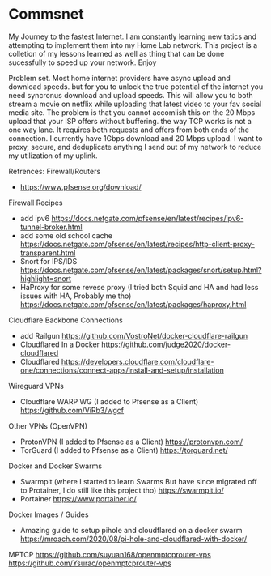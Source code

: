 # Commsnet
My Journey to the fastest Internet. I am constantly learning new tatics and attempting to implement them into my Home Lab network. This project is a colletion of my lessons learned as well as thing that can be done sucessfully to speed up your network. Enjoy

Problem set. Most home internet providers have async upload and download speeds. but for you to unlock the true potential of the internet you need syncronus download and upload speeds. This will allow you to both stream a movie on netflix while uploading that latest video to your fav social media site. The problem is that you cannot accomlish this on the 20 Mbps upload that your ISP offers without buffering. the way TCP works is not a one way lane. It requires both requests and offers from both ends of the connection. I currently have 1Gbps download and 20 Mbps upload. I want to proxy, secure, and deduplicate anything I send out of my network to reduce my utilization of my uplink. 


Refrences:
Firewall/Routers
- https://www.pfsense.org/download/

Firewall Recipes
- add ipv6
  https://docs.netgate.com/pfsense/en/latest/recipes/ipv6-tunnel-broker.html
- add some old school cache
  https://docs.netgate.com/pfsense/en/latest/recipes/http-client-proxy-transparent.html
- Snort for IPS/IDS
  https://docs.netgate.com/pfsense/en/latest/packages/snort/setup.html?highlight=snort
- HaProxy for some revese proxy (I tried both Squid and HA and had less issues with HA, Probably me tho)
  https://docs.netgate.com/pfsense/en/latest/packages/haproxy.html
  

Cloudflare Backbone Connections
- add Railgun
https://github.com/VostroNet/docker-cloudflare-railgun
- Cloudflared In a Docker
https://github.com/judge2020/docker-cloudflared
- Cloudflared
https://developers.cloudflare.com/cloudflare-one/connections/connect-apps/install-and-setup/installation

Wireguard VPNs
- Cloudflare WARP WG (I added to Pfsense as a Client)
https://github.com/ViRb3/wgcf


Other VPNs (OpenVPN)
- ProtonVPN (I added to Pfsense as a Client)
https://protonvpn.com/
- TorGuard (I added to Pfsense as a Client)
https://torguard.net/

Docker and Docker Swarms
- Swarmpit (where I started to learn Swarms But have since migrated off to Protainer, I do still like this project tho)
https://swarmpit.io/
- Portainer
https://www.portainer.io/

Docker Images / Guides
- Amazing guide to setup pihole and cloudflared on a docker swarm
https://mroach.com/2020/08/pi-hole-and-cloudflared-with-docker/


MPTCP
https://github.com/suyuan168/openmptcprouter-vps
https://github.com/Ysurac/openmptcprouter-vps
